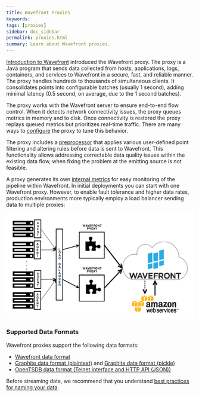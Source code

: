 ```yaml
---
title: Wavefront Proxies
keywords:
tags: [proxies]
sidebar: doc_sidebar
permalink: proxies.html
summary: Learn about Wavefront proxies.
---
```

[Introduction to Wavefront](wavefront_introduction.html) introduced the Wavefront proxy. The proxy is a Java program
that sends data collected from hosts, applications, logs, containers, and services to Wavefront in a secure, fast, and reliable manner. The proxy handles hundreds to thousands of simultaneous clients. It consolidates points into configurable batches (usually 1 second), adding minimal latency (0.5 second, on average, due to the 1 second batches).

The proxy works with the Wavefront server to ensure end-to-end flow control. When it detects network connectivity
issues, the proxy queues metrics in memory and to disk. Once connectivity is restored the proxy replays queued metrics
but prioritizes real-time traffic. There are many ways to [configure](proxies_configuring.html) the proxy to tune this
behavior.

The proxy includes a [preprocessor](proxies_preprocessor_rules.html) that applies various user-defined point filtering
and altering rules before data is sent to Wavefront. This functionality allows addressing correctable data quality
issues within the existing data flow, when fixing the problem at the emitting source is not feasible.

A proxy generates its own [internal metrics](wavefront_monitoring.html) for easy monitoring of the pipeline within
Wavefront. In initial deployments you can start with one Wavefront proxy. However, to enable fault tolerance and higher
data rates, production environments more typically employ a load balancer sending data to multiple proxies:

![Wavefront architecture load balanced](images/wavefront_architecture_lb.png)

### Supported Data Formats

 Wavefront proxies support the following data formats:

- [Wavefront data format](wavefront_data_format.html)
- [Graphite data format (plaintext)](http://graphite.readthedocs.io/en/latest/feeding-carbon.html#the-plaintext-protocol) and [Graphite data format (pickle)](http://graphite.readthedocs.io/en/latest/feeding-carbon.html#the-pickle-protocol)
- [OpenTSDB data format (Telnet interface and HTTP API (JSON))](http://opentsdb.net/docs/build/html/user_guide/writing.html)
 
Before streaming data, we recommend that you understand [best practices for naming your data](wavefront_data_naming.html).